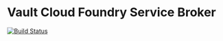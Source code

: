 # Vault Cloud Foundry Service Broker
[![Build Status](https://travis-ci.org/mainephd/vault-cf-service-broker.svg?branch=master)](https://travis-ci.org/mainephd/vault-cf-service-broker)
